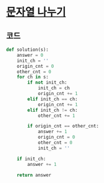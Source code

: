 # [문자열 나누기](https://school.programmers.co.kr/learn/courses/30/lessons/140108)

## 코드
```python
def solution(s):
    answer = 0
    init_ch = ''
    origin_cnt = 0
    other_cnt = 0
    for ch in s:
        if not init_ch:
            init_ch = ch
            origin_cnt += 1
        elif init_ch == ch:
            origin_cnt += 1
        elif init_ch != ch:
            other_cnt += 1

        if origin_cnt == other_cnt:
            answer += 1
            origin_cnt = 0
            other_cnt = 0
            init_ch = ''

    if init_ch:
        answer += 1
        
    return answer
```